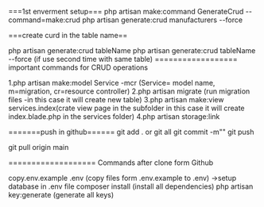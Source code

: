 

  ===1st enverment setup===
  php artisan make:command GenerateCrud --command=make:crud
  php artisan generate:crud manufacturers --force

===create curd in the table name==

  php artisan generate:crud tableName
  php artisan generate:crud tableName --force (if use second time with same table)
================== important commands for CRUD operations

1.php artisan make:model Service -mcr (Service= model name, m=migration, cr=resource controller)
2.php artisan migrate (run migration files -in this case it will create new table)
3.php artisan make:view services.index(crate view page in the subfolder in this case it will create   index.blade.php in the services folder)
  4.php artisan storage:link

=======push in github======
   git add . or git all 
   git commit -m""
   git push 

   git pull origin main


=================== Commands after clone form Github

  copy.env.example .env (copy files form .env.example to .env) ->setup database in .env file
  composer install (install all dependencies)
  php artisan key:generate (generate all keys)
